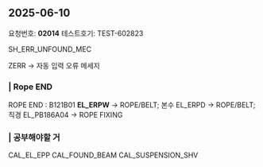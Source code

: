 



## 2025-06-10
요청번호: **02014**
테스트호기: TEST-602823


SH_ERR_UNFOUND_MEC

ZERR -> 자동 입력 오류 메세지

### | Rope END
ROPE END : B121B01
**EL_ERPW** -> ROPE/BELT; 본수
EL_ERPD -> ROPE/BELT; 직경
EL_PB186A04 -> ROPE FIXING


### | 공부해야할 거
CAL_EL_EPP
CAL_FOUND_BEAM
CAL_SUSPENSION_SHV